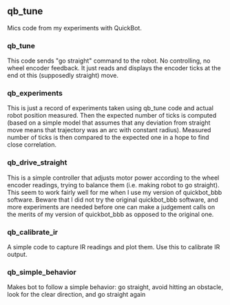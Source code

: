 ## qb_tune

Mics code from my experiments with QuickBot.

### qb_tune

This code sends "go straight" command to the robot. No controlling, no wheel encoder feedback.
It just reads and displays the encoder ticks at the end ot this (supposedly straight) move.

### qb_experiments

This is just a record of experiments taken using qb_tune code and actual robot position measured.
Then the expected number of ticks is computed (based on a simple model that assumes that any deviation
from straight move means that trajectory was an arc with constant radius). Measured number of ticks
is then compared to the expected one in a hope to find close correlation.

### qb_drive_straight

This is a simple controller that adjusts motor power according to the wheel encoder readings,
trying to balance them (i.e. making robot to go straight). This seem to work fairly well for me
when I use my version of quickbot_bbb software. Beware that I did not try the original quickbot_bbb
software, and more experiments are needed before one can make a judgement calls on the merits of my
version of quickbot_bbb as opposed to the original one.

### qb_calibrate_ir

A simple code to capture IR readings and plot them. Use this to calibrate IR output.

### qb_simple_behavior

Makes bot to follow a simple behavior: go straight, avoid hitting an obstacle, look for the clear direction,
and go straight again